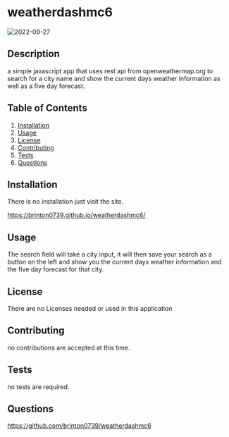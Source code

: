 # weatherdashmc6

![2022-09-27](https://user-images.githubusercontent.com/103536550/192446586-fdd31803-aa65-4dc2-8b52-a72e27e10e0c.png)

## Description

a simple javascript 
app that uses rest api from openweathermap.org to search for a city name and 
show the current days weather information as well as a five day forecast.

## Table of Contents

1. [Installation](#installation)
2. [Usage](#usage)
3. [License](#license)
4. [Contributing](#contributing)
5. [Tests](#tests)
6. [Questions](#questions)

## Installation

There is no installation just visit the site.

https://brinton0739.github.io/weatherdashmc6/


## Usage

The search field will take a city input, it will then save your search as a button on the left and show you the current days weather information and the five day forecast for that city.

## License

There are no Licenses needed or used in this application

## Contributing

no contributions are accepted at this time.

## Tests

no tests are required.

## Questions

https://github.com/brinton0739/weatherdashmc6

